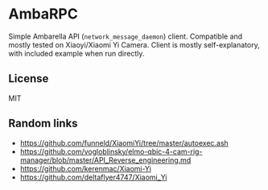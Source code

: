 AmbaRPC
=======
Simple Ambarella API (`network_message_daemon`) client. Compatible and mostly
tested on Xiaoyi/Xiaomi Yi Camera. Client is mostly self-explanatory, with
included example when run directly.

License
-------
MIT


Random links
------------
 * https://github.com/funneld/XiaomiYi/tree/master/autoexec.ash
 * https://github.com/vogloblinsky/elmo-qbic-4-cam-rig-manager/blob/master/API_Reverse_engineering.md
 * https://github.com/kerenmac/Xiaomi-Yi
 * https://github.com/deltaflyer4747/Xiaomi_Yi
